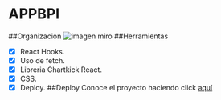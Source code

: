 # APPBPI
##Organizacion 
![imagen miro](https://i.ibb.co/rpPZxG4/imgmiro.png)
##Herramientas
* [x] React Hooks.
* [x] Uso de fetch.
* [x] Libreria Chartkick React.
* [x] CSS.
* [x] Deploy.
##Deploy
Conoce el proyecto haciendo click [aquí](https://pricebpi.netlify.app/)